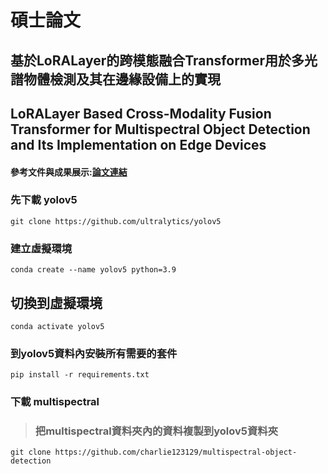 # 碩士論文
## 基於LoRALayer的跨模態融合Transformer用於多光譜物體檢測及其在邊緣設備上的實現
## LoRALayer Based Cross-Modality Fusion Transformer for Multispectral Object Detection and Its Implementation on Edge Devices
#### 參考文件與成果展示:[論文連結](https://etheses.lib.ntust.edu.tw/thesis/detail/7bdd9833c2702daa9945b20db8c1b98b/?seq=1)

### 先下載 yolov5
```
git clone https://github.com/ultralytics/yolov5
```
### 建立虛擬環境
```
conda create --name yolov5 python=3.9
```

## 切換到虛擬環境
```
conda activate yolov5
```

### 到yolov5資料內安裝所有需要的套件
```
pip install -r requirements.txt
```

### 下載 multispectral
>### 把multispectral資料夾內的資料複製到yolov5資料夾
```
git clone https://github.com/charlie123129/multispectral-object-detection
```

